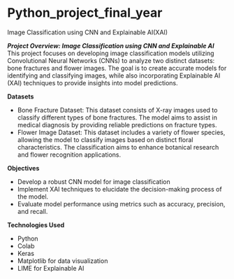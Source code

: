 # Python_project_final_year
Image Classification using CNN and Explainable AI(XAI)

***Project Overview: Image Classification using CNN and Explainable AI***
This project focuses on developing image classification models utilizing Convolutional Neural Networks (CNNs) to analyze two distinct datasets: bone fractures and flower images. The goal is to create accurate models for identifying and classifying images, while also incorporating Explainable AI (XAI) techniques to provide insights into model predictions.

**Datasets**
 - Bone Fracture Dataset: This dataset consists of X-ray images used to classify different types of bone fractures. The model aims to assist in medical diagnosis by providing reliable predictions on fracture types.
 - Flower Image Dataset: This dataset includes a variety of flower species, allowing the model to classify images based on distinct floral characteristics. The classification aims to enhance botanical research and flower recognition applications.

**Objectives**
 - Develop a robust CNN model for image classification
 - Implement XAI techniques to elucidate the decision-making process of the model.
 - Evaluate model performance using metrics such as accuracy, precision, and recall.

**Technologies Used**
 - Python
 - Colab
 - Keras
 - Matplotlib for data visualization
 - LIME for Explainable AI
